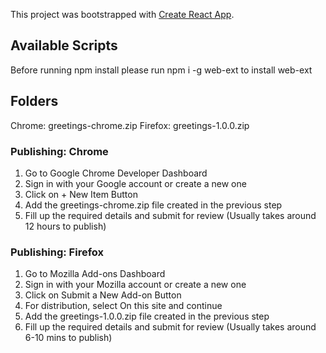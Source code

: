 This project was bootstrapped with [Create React App](https://github.com/facebook/create-react-app).

## Available Scripts

Before running npm install please run npm i -g web-ext to install web-ext

## Folders

Chrome: greetings-chrome.zip
Firefox: greetings-1.0.0.zip

### Publishing: Chrome

1. Go to Google Chrome Developer Dashboard
2. Sign in with your Google account or create a new one
3. Click on + New Item Button
4. Add the greetings-chrome.zip file created in the previous step
5. Fill up the required details and submit for review
   (Usually takes around 12 hours to publish)

### Publishing: Firefox

1. Go to Mozilla Add-ons Dashboard
2. Sign in with your Mozilla account or create a new one
3. Click on Submit a New Add-on Button
4. For distribution, select On this site and continue
5. Add the greetings-1.0.0.zip file created in the previous step
6. Fill up the required details and submit for review
   (Usually takes around 6-10 mins to publish)
